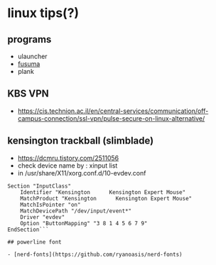 # linux tips(?)

## programs

- ulauncher
- [fusuma](https://github.com/iberianpig/fusuma)
- plank

## KBS VPN

- https://cis.technion.ac.il/en/central-services/communication/off-campus-connection/ssl-vpn/pulse-secure-on-linux-alternative/

## kensington trackball (slimblade)

- <https://dcmru.tistory.com/2511056>
- check device name by : xinput list
- in /usr/share/X11/xorg.conf.d/10-evdev.conf

```
Section "InputClass"
	Identifier "Kensington      Kensington Expert Mouse"
	MatchProduct "Kensington      Kensington Expert Mouse"
	MatchIsPointer "on"
	MatchDevicePath "/dev/input/event*"
	Driver "evdev"
	Option "ButtonMapping" "3 8 1 4 5 6 7 9"
EndSection```

## powerline font

- [nerd-fonts](https://github.com/ryanoasis/nerd-fonts)
